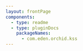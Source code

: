 ```yaml
---
layout: frontPage
components:
  - type: readme
  - type: pluginDocs
    packageNames: 
      - com.eden.orchid.kss
---
```

